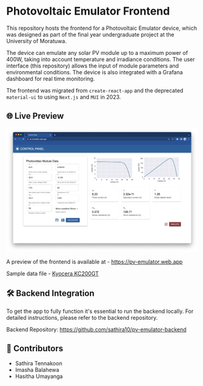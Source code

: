 # Photovoltaic Emulator Frontend

This repository hosts the frontend for a Photovoltaic Emulator device, which was designed as part of the final year undergraduate project at the University of Moratuwa.

The device can emulate any solar PV module up to a maximum power of 400W, taking into account temperature and irradiance conditions. The user interface (this repository) allows the input of module parameters and environmental conditions. The device is also integrated with a Grafana dashboard for real time monitoring.

The frontend was migrated from `create-react-app` and the deprecated `material-ui` to using `Next.js` and `MUI` in 2023.


## 🌐 Live Preview

![screenshot](/docs/Screenshot.png)

A preview of the frontend is available at - https://pv-emulator.web.app

Sample data file - [Kyocera KC200GT](https://github.com/sathira10/pv-emulator/docs/kc200gt.json)


## 🛠️ Backend Integration

To get the app to fully function it's essential to run the backend locally. For detailed instructions, please refer to the backend repository.

Backend Repository: https://github.com/sathira10/pv-emulator-backend


## 🤝 Contributors

- Sathira Tennakoon
- Imasha Balahewa
- Hasitha Umayanga